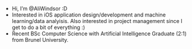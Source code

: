 -  Hi, I’m @AliWindsor :D
-  Interested in iOS application design/development and machine learning/data analyisis. Also interested in project management since I get to do a bit of everything :)
-  Recent BSc Computer Science with Artificial Intelligence Graduate (2:1) from Brunel University.

